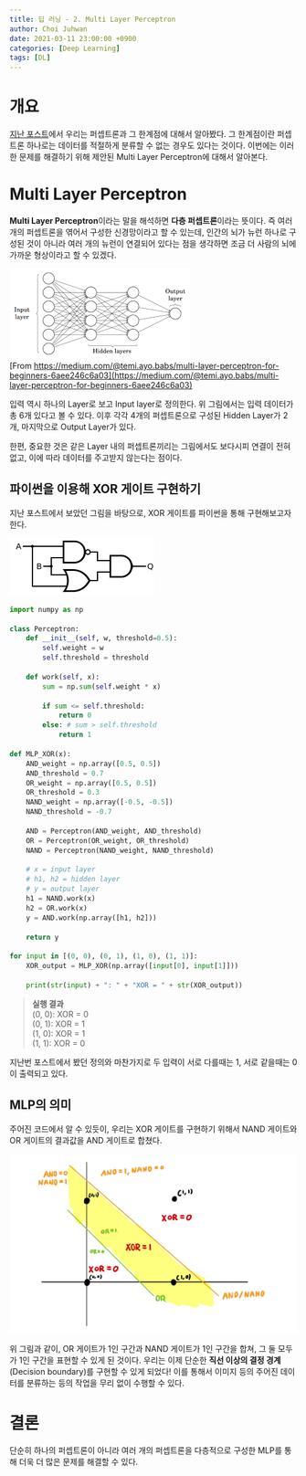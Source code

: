 ```yaml
---
title: 딥 러닝 - 2. Multi Layer Perceptron
author: Choi Juhwan
date: 2021-03-11 23:00:00 +0900
categories: [Deep Learning]
tags: [DL]
---
```


# 개요

[지난 포스트](https://c-juhwan.github.io/posts/dl1/)에서 우리는 퍼셉트론과 그 한계점에 대해서 알아봤다. 그 한계점이란 퍼셉트론 하나로는 데이터를 적절하게 분류할 수 없는 경우도 있다는 것이다. 이번에는 이러한 문제를 해결하기 위해 제안된 Multi Layer Perceptron에 대해서 알아본다.

# Multi Layer Perceptron

**Multi Layer Perceptron**이라는 말을 해석하면 **다층 퍼셉트론**이라는 뜻이다. 즉 여러 개의 퍼셉트론을 엮어서 구성한 신경망이라고 할 수 있는데, 인간의 뇌가 뉴런 하나로 구성된 것이 아니라 여러 개의 뉴런이 연결되어 있다는 점을 생각하면 조금 더 사람의 뇌에 가까운 형상이라고 할 수 있겠다.

![MLP](/assets/post_images/dl2/dl2_1.png) <br>
[From https://medium.com/@temi.ayo.babs/multi-layer-perceptron-for-beginners-6aee246c6a03](https://medium.com/@temi.ayo.babs/multi-layer-perceptron-for-beginners-6aee246c6a03)

입력 역시 하나의 Layer로 보고 Input layer로 정의한다. 위 그림에서는 입력 데이터가 총 6개 있다고 볼 수 있다.
이후 각각 4개의 퍼셉트론으로 구성된 Hidden Layer가 2개, 마지막으로 Output Layer가 있다.

한편, 중요한 것은 같은 Layer 내의 퍼셉트론끼리는 그림에서도 보다시피 연결이 전혀 없고, 이에 따라 데이터를 주고받지 않는다는 점이다.

## 파이썬을 이용해 XOR 게이트 구현하기
지난 포스트에서 보았던 그림을 바탕으로, XOR 게이트를 파이썬을 통해 구현해보고자 한다.

![XOR](/assets/post_images/dl2/dl2_2.jpg)

```python
import numpy as np

class Perceptron:
    def __init__(self, w, threshold=0.5):
        self.weight = w
        self.threshold = threshold

    def work(self, x):
        sum = np.sum(self.weight * x)

        if sum <= self.threshold:
            return 0
        else: # sum > self.threshold
            return 1

def MLP_XOR(x):
    AND_weight = np.array([0.5, 0.5])
    AND_threshold = 0.7
    OR_weight = np.array([0.5, 0.5])
    OR_threshold = 0.3
    NAND_weight = np.array([-0.5, -0.5])
    NAND_threshold = -0.7

    AND = Perceptron(AND_weight, AND_threshold)
    OR = Perceptron(OR_weight, OR_threshold)
    NAND = Perceptron(NAND_weight, NAND_threshold)

    # x = input layer
    # h1, h2 = hidden layer
    # y = output layer
    h1 = NAND.work(x)
    h2 = OR.work(x)
    y = AND.work(np.array([h1, h2]))

    return y

for input in [(0, 0), (0, 1), (1, 0), (1, 1)]:
    XOR_output = MLP_XOR(np.array([input[0], input[1]]))

    print(str(input) + ": " + "XOR = " + str(XOR_output))
```
> **실행 결과** <br>
> (0, 0): XOR = 0 <br>
> (0, 1): XOR = 1 <br>
> (1, 0): XOR = 1 <br>
> (1, 1): XOR = 0 <br>

지난번 포스트에서 봤던 정의와 마찬가지로 두 입력이 서로 다를때는 1, 서로 같을때는 0이 출력되고 있다.

## MLP의 의미
주어진 코드에서 알 수 있듯이, 우리는 XOR 게이트를 구현하기 위해서 NAND 게이트와 OR 게이트의 결과값을 AND 게이트로 합쳤다.

![XOR](/assets/post_images/dl2/dl2_3.jpg)

위 그림과 같이, OR 게이트가 1인 구간과 NAND 게이트가 1인 구간을 합쳐, 그 둘 모두가 1인 구간을 표현할 수 있게 된 것이다. 우리는 이제 단순한 **직선 이상의 결정 경계** (Decision boundary)를 구현할 수 있게 되었다!
이를 통해서 이미지 등의 주어진 데이터를 분류하는 등의 작업을 무리 없이 수행할 수 있다.

# 결론
단순히 하나의 퍼셉트론이 아니라 여러 개의 퍼셉트론을 다층적으로 구성한 MLP를 통해 더욱 더 많은 문제를 해결할 수 있다.